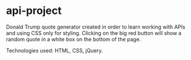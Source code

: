 # api-project

Donald Trump quote generator created in order to learn working with APIs and using CSS only for styling.
Clicking on the big red button will show a random quote in a white box on the bottom of the page.

Technologies used: HTML, CSS, jQuery.